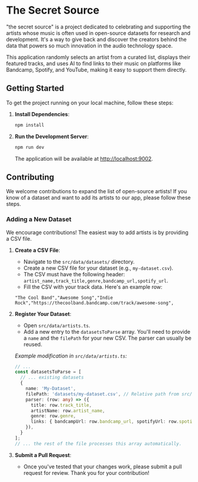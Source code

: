 # The Secret Source

"the secret source" is a project dedicated to celebrating and supporting the artists whose music is often used in open-source datasets for research and development. It's a way to give back and discover the creators behind the data that powers so much innovation in the audio technology space.

This application randomly selects an artist from a curated list, displays their featured tracks, and uses AI to find links to their music on platforms like Bandcamp, Spotify, and YouTube, making it easy to support them directly.

## Getting Started

To get the project running on your local machine, follow these steps:

1.  **Install Dependencies**:
    ```bash
    npm install
    ```

2.  **Run the Development Server**:
    ```bash
    npm run dev
    ```

    The application will be available at [http://localhost:9002](http://localhost:9002).

## Contributing

We welcome contributions to expand the list of open-source artists! If you know of a dataset and want to add its artists to our app, please follow these steps.

### Adding a New Dataset

We encourage contributions! The easiest way to add artists is by providing a CSV file.

1.  **Create a CSV File**:
    *   Navigate to the `src/data/datasets/` directory.
    *   Create a new CSV file for your dataset (e.g., `my-dataset.csv`).
    *   The CSV must have the following header: `artist_name,track_title,genre,bandcamp_url,spotify_url`.
    *   Fill the CSV with your track data. Here's an example row:
      ```csv
      "The Cool Band","Awesome Song","Indie Rock","https://thecoolband.bandcamp.com/track/awesome-song",
      ```

2.  **Register Your Dataset**:
    *   Open `src/data/artists.ts`.
    *   Add a new entry to the `datasetsToParse` array. You'll need to provide a `name` and the `filePath` for your new CSV. The parser can usually be reused.

    *Example modification in `src/data/artists.ts`:*
    ```typescript
    // ...
    const datasetsToParse = [
      // ... existing datasets
      {
        name: 'My-Dataset',
        filePath: 'datasets/my-dataset.csv', // Relative path from src/data
        parser: (row: any) => ({
          title: row.track_title,
          artistName: row.artist_name,
          genre: row.genre,
          links: { bandcampUrl: row.bandcamp_url, spotifyUrl: row.spotify_url },
        }),
      }
    ];
    // ... the rest of the file processes this array automatically.
    ```

3.  **Submit a Pull Request**:
    *   Once you've tested that your changes work, please submit a pull request for review. Thank you for your contribution!
